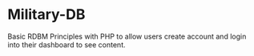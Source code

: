 # Military-DB
Basic RDBM Principles with PHP to allow users create account and login into their dashboard to see content.
